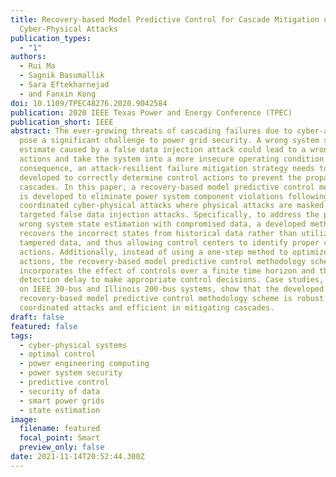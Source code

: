 ```yaml
---
title: Recovery-based Model Predictive Control for Cascade Mitigation under
  Cyber-Physical Attacks
publication_types:
  - "1"
authors:
  - Rui Ma
  - Sagnik Basumallik
  - Sara Eftekharnejad
  - and Fanxin Kong
doi: 10.1109/TPEC48276.2020.9042584
publication: 2020 IEEE Texas Power and Energy Conference (TPEC)
publication_short: IEEE
abstract: The ever-growing threats of cascading failures due to cyber-attacks
  pose a significant challenge to power grid security. A wrong system state
  estimate caused by a false data injection attack could lead to a wrong control
  actions and take the system into a more insecure operating condition. As a
  consequence, an attack-resilient failure mitigation strategy needs to be
  developed to correctly determine control actions to prevent the propagation of
  cascades. In this paper, a recovery-based model predictive control methodology
  is developed to eliminate power system component violations following
  coordinated cyber-physical attacks where physical attacks are masked by
  targeted false data injection attacks. Specifically, to address the problem of
  wrong system state estimation with compromised data, a developed methodology
  recovers the incorrect states from historical data rather than utilizing the
  tampered data, and thus allowing control centers to identify proper control
  actions. Additionally, instead of using a one-step method to optimize control
  actions, the recovery-based model predictive control methodology scheme
  incorporates the effect of controls over a finite time horizon and the attack
  detection delay to make appropriate control decisions. Case studies, performed
  on IEEE 30-bus and Illinois 200-bus systems, show that the developed
  recovery-based model predictive control methodology scheme is robust to
  coordinated attacks and efficient in mitigating cascades.
draft: false
featured: false
tags:
  - cyber-physical systems
  - optimal control
  - power engineering computing
  - power system security
  - predictive control
  - security of data
  - smart power grids
  - state estimation
image:
  filename: featured
  focal_point: Smart
  preview_only: false
date: 2021-11-14T20:52:44.300Z
---
```

